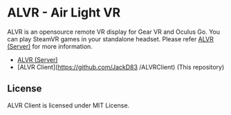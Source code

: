 # ALVR - Air Light VR

ALVR is an opensource remote VR display for Gear VR and Oculus Go. You can play SteamVR games in your standalone headset. Please refer [ALVR (Server)](https://github.com/polygraphene/ALVR) for more information.

- [ALVR (Server)](https://github.com/JackD83/alvr)
- [ALVR Client](https://github.com/JackD83
/ALVRClient) \(This repository\)

## License
ALVR Client is licensed under MIT License.
